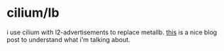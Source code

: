 # cilium/lb
i use cilium with l2-advertisements to replace metallb. [this](https://isovalent.com/blog/post/migrating-from-metallb-to-cilium/) is a nice blog post to understand what i'm talking about.